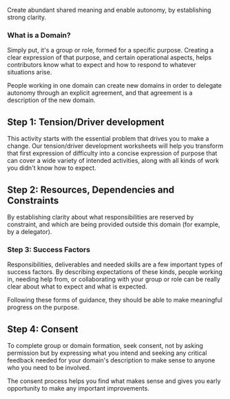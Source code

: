 Create abundant shared meaning and enable autonomy, by establishing strong clarity.

### What is a Domain?

Simply put, it's a group or role, formed for a specific purpose.  Creating a clear expression of that purpose, and certain operational aspects, helps contributors know what to expect and how to respond to whatever situations arise.

People working in one domain can create new domains in order to delegate autonomy through an explicit agreement, and that agreement is a description of the new domain.

## Step 1: Tension/Driver development

This activity starts with the essential problem that drives you to make a change.  Our tension/driver development worksheets will help you transform that first expression of difficulty into a concise expression of purpose that can cover a wide variety of intended activities, along with all kinds of work you didn't know how to expect.

## Step 2: Resources, Dependencies and Constraints

By establishing clarity about what responsibilities are reserved by constraint, and which are being provided outside this domain (for example, by a delegator).

### Step 3: Success Factors

Responsibilities, deliverables and needed skills are a few important types of success factors.  By describing expectations of these kinds, people working in, needing help from, or collaborating with your group or role can be really clear about what to expect and what is expected.  

Following these forms of guidance, they should be able to make meaningful progress on the purpose.

## Step 4: Consent

To complete group or domain formation, seek consent, not by asking permission but by expressing what you intend and seeking any critical feedback needed for your domain's description to make sense to anyone who you need to be involved.

The consent process helps you find what makes sense and gives you early opportunity to make any important improvements.




